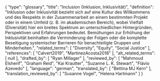 {
    "type": "glossary",
    "title": "Inclusion (Inklusion, Inklusivität)",
    "definition": "Inklusion oder Inklusivität bezieht sich auf eine Kultur des Willkommens und des Respekts in der Zusammenarbeit an einem bestimmten Projekt oder in einem Umfeld (z. B. im akademischen Bereich), wobei Vielfalt (Diversität) hier ein breites Spektrum an unterschiedlichen Hintergründen, Perspektiven und Erfahrungen bedeutet. Bemühungen zur Erhöhung der Inklusivität beinhalten die Verminderung der Folgen oder die komplette Beseitigung systemischer Barrieren für benachteiligte Gruppen und Minderheiten.",
    "related_terms": [
        "Diversity",
        "Equity",
        "Social Justice"
    ],
    "references": [
        "Calvert2019",
        "MartinezAcosta2018"
    ],
    "alt_related_terms": [
        null
    ],
    "drafted_by": [
        "Ryan Millager"
    ],
    "reviewed_by": [
        "Mahmoud Elsherif",
        "Graham Reid",
        "Kai Krautter",
        "Suzanne L. K. Stewart",
        "Flávio Azevedo"
    ],
    "language": "german",
    "translated_by": [
        "Bettina MJ Kern"
    ],
    "translation_reviewed_by": [
        "Susanne Vogel",
        "Helena Hartmann"
    ]
}